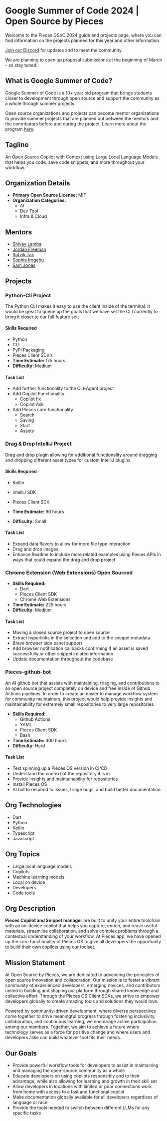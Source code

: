 # Google Summer of Code 2024 | Open Source by Pieces
Welcome to the Pieces GSoC 2024 guide and projects page, where you can find information on the projects planned for this year and other information.

[Join our Discord](https://discord.gg/getpieces) for updates and to meet the community.

We are planning to open up proposal submissions at the beginning of March - so stay tuned.

## What is Google Summer of Code?
Google Summer of Code is a 10+ year old program that brings students closer to development through open source and support the community as a whole through summer projects. 

Open source organizations and projects can become mentor organizations to provide summer projects that are planned out between the mentors and the contributors before and during the project. Learn more about the program [here](https://summerofcode.withgoogle.com/how-it-works).

## Tagline
An Open Source Copilot with Context using Large Local Language Models that helps you code, save code snippets, and more throughout your workflow.

## Organization Details

- **Primary Open Source License:** MIT
- **Organization Categories:**
  - AI
  - Dev Tool
  - Infra & Cloud

## Mentors

- [Shivay Lamba](https://github.com/shivay-at-pieces)
- [Jordan Freeman](https://github.com/jordan-pieces)
- [Rutvik Tak](https://github.com/rutvik110)
- [Sophia Irogebu](https://github.com/Sophyia7)
- [Sam Jones](https://github.com/sam-at-pieces)

## Projects

### Python-Cli Project

The Python CLI makes it easy to use the client inside of the terminal. It would be great to queue up the goals that we have set the CLI currently to bring it closer to our full feature set:
	

#### Skills Required
  - Python
  - CLI
  - PyPi Packaging
  - Pieces Client SDK’s
- **Time Estimate:** 175 hours
- **Difficulty:** Medium

#### Task List

- Add further functionality to the CLI-Agent project
- Add Copilot Functionality
  - Copilot fix
  - Copilot Ask
- Add Pieces core functionality
  - Search
  - Saving
  - Start
  - Assets


### Drag & Drop IntelliJ Project

Drag and drop plugin allowing for additional functionality around dragging and dropping different asset types for custom IntelliJ plugins.

#### Skills Required

- Kotlin
- IntelliJ SDK
- Pieces Client SDK

- **Time Estimate:** 90 hours
- **Difficulty:** Small

#### Task List

- Expand data flavors to allow for more file type interaction
- Drag and drop images
- Enhance Readme to include more related examples using Pieces APIs in ways that could expand the drag and drop project

### Chrome Extension (Web Extensions) Open Sourced

- **Skills Required:**
  - Dart
  - Pieces Client SDK
  - Chrome Web Extensions
- **Time Estimate:** 225 hours
- **Difficulty:** Medium

#### Task List

- Moving a closed source project to open source
- Extract hyperlinks in the selection and add to the snippet metadata
- Brave browser side panel support
- Add browser notification callbacks confirming if an asset is saved successfully or other snippet-related information
- Update documentation throughout the codebase

### Pieces-github-bot

An AI github bot that assists with maintaining, triaging, and contributions to an open source project completely on device and free inside of Github Actions pipelines. In order to create an easier to manage workflow system for community maintainers, this project would help provide insights and maintainability for extremely small repositories to very large repositories.

- **Skills Required:**
  - Github Actions
  - YAML
  - Pieces Client SDK
  - Bash
- **Time Estimate:** 300 hours
- **Difficulty:** Hard

#### Task List

- Test spinning up a Pieces OS version in CI/CD
- Understand the context of the repository it is in
- Provide insights and maintainability for repositories
- Install Pieces OS
- AI bot to respond to issues, triage bugs, and build better documentation

## Org Technologies

- Dart
- Python
- Kotlin
- Typescript
- Javascript

## Org Topics

- Large local language models
- Copilots
- Machine learning models
- Local on device
- Developers
- Code tools

## Org Description

**Pieces Copilot and Snippet manager** are built to unify your entire toolchain with an on-device copilot that helps you capture, enrich, and reuse useful materials, streamline collaboration, and solve complex problems through a contextual understanding of your workflow. At Pieces.app, we have opened up the core functionality of Pieces OS to give all developers the opportunity to build their own copilots using our toolset.

## Mission Statement

At Open Source by Pieces, we are dedicated to advancing the principles of open source innovation and collaboration. Our mission is to foster a vibrant community of experienced developers, emerging novices, and contributors united in building and shaping our platform through shared knowledge and collective effort. Through the Pieces OS Client SDKs, we strive to empower developers globally to create amazing tools and solutions they would love.

Powered by community-driven development, where diverse perspectives come together to drive meaningful progress through fostering inclusivity, collaboration, and continuous learning, we encourage active participation among our members. Together, we aim to achieve a future where technology serves as a force for positive change and where users and developers alike can build whatever tool fits their needs.

## Our Goals

- Provide powerful workflow tools for developers to assist in maintaining and managing the open-source community as a whole
- Educate developers on using copilots responsibly and to their advantage, while also allowing for learning and growth in their skill set
- Allow developers in locations with limited or poor connections work from home with access to a fast and functional copilot
- Make documentation globally available for all developers regardless of language or race
- Provide the tools needed to switch between different LLMs for any specific tasks
